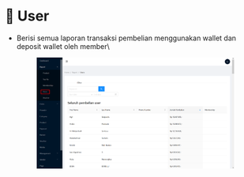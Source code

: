 # 👥 User

*   Berisi semua laporan transaksi pembelian menggunakan wallet dan deposit wallet oleh member\


    <figure><img src="../../.gitbook/assets/image (5).png" alt=""><figcaption></figcaption></figure>
